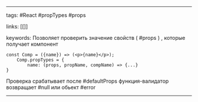 ____

tags: #React #propTypes #props

links: [[]]

keywords:
Позволяет проверить значение свойств ( #props ) , которые получает компонент
~~~
const Comp = ({name}) => (<p>{name}</p>);
	Comp.propTypes = {
		name: (props, propName, compName) => {...}
}
~~~

Проверка срабатывает после #defaultProps
функция-валидатор возвращает #null или обьект #error 
_____

